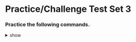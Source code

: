 
# Practice/Challenge Test Set 3

### Practice the following commands.

<details><summary>show</summary>
<p>
  
```bash

# 

---

#


---

#


---

#



```

</p>
</details>

